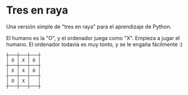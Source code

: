 # Tres en raya

Una versión simple de "tres en raya" para el aprendizaje de Python.

El humano es la "O", y el ordenador juega como "X". Empieza a jugar el humano. El ordenador
todavía es muy tonto, y se le engaña fácilmente :)

```
┼───┼───┼───┼
│ O │ X │ O │
┼───┼───┼───┼
│ X │ X │ O │
┼───┼───┼───┼
│ O │ X │   │
┼───┼───┼───┼
```
